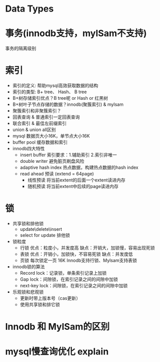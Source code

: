 # Data Types

# 事务(innodb支持，mylSam不支持)

事务的隔离级别

# 索引

* 索引的定义: 帮助mysql高效获取数据的结构
* 索引的类型: B+ tree、 Hash、 B tree
* B+树存储索引优点？B tree呢 or Hash or 红黑树
* B+树叶子节点存储的数据？innodb(聚簇索引) & mylsam
* 聚簇索引和非聚簇索引？
* 回表查询 & 普通索引一定回表查询
* 联合索引 & 最佳左前缀索引
* union & union all区别
* mysql 数据页大小16K，单节点大小16K
* buffer pool 缓存数据和索引
* innodb四大特性
    * insert buffer 索引要求：1.辅助索引 2.索引非唯一
    * double writer 避免脏页刷盘风险
    * adaptive hash index 热点数据，构建热点数据的hash index
    * read ahead 预读 (extend = 64page)
        * 线性预读 将当前extent的后面一个extent读进内存
        * 随机预读 将当前extent中后续的page读进内存

# 锁

* 共享锁和排他锁
    * update\delete\insert
    * select for update 排他锁
* 锁粒度
    * 行锁 优点：粒度小，并发度高 缺点：开销大，加锁慢，容易出现死锁
    * 表锁 优点：开销小，加锁快，不容易死锁 缺点：并发度低
    * 页锁 每次锁定一页 16K Innodb支持行锁、Mylsam支持表锁
* innodb锁的算法
    * Record lock：记录锁，单条索引记录上加锁
    * Gap lock：间隙锁，在索引记录之间的间隙中加锁
    * next-key lock：间隙锁，在索引记录之间的间隙中加锁
* 乐观锁和悲观锁
    * 更新时带上版本号（cas更新）
    * 使用共享锁和排它锁

# Innodb 和 MylSam的区别

# mysql慢查询优化 explain

    
    